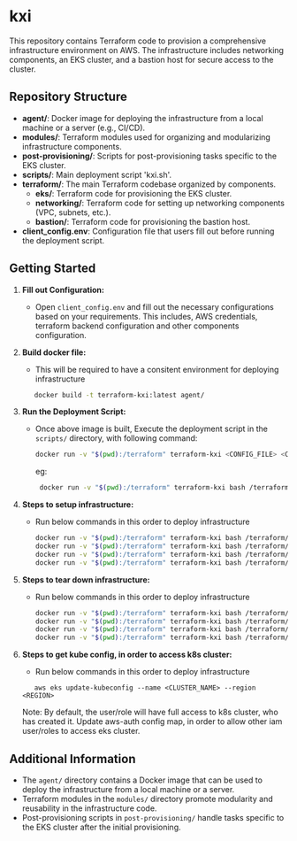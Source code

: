 # kxi

This repository contains Terraform code to provision a comprehensive infrastructure environment on AWS. The infrastructure includes networking components, an EKS cluster, and a bastion host for secure access to the cluster.

## Repository Structure

- **agent/**: Docker image for deploying the infrastructure from a local machine or a server (e.g., CI/CD).
- **modules/**: Terraform modules used for organizing and modularizing infrastructure components.
- **post-provisioning/**: Scripts for post-provisioning tasks specific to the EKS cluster.
- **scripts/**: Main deployment script 'kxi.sh'.
- **terraform/**: The main Terraform codebase organized by components.
  - **eks/**: Terraform code for provisioning the EKS cluster.
  - **networking/**: Terraform code for setting up networking components (VPC, subnets, etc.).
  - **bastion/**: Terraform code for provisioning the bastion host.
- **client_config.env**: Configuration file that users fill out before running the deployment script.

## Getting Started

1. **Fill out Configuration:**
   - Open `client_config.env` and fill out the necessary configurations based on your requirements. This includes, AWS credentials, terraform backend configuration and other components configuration.

1. **Build docker file:** 
    - This will be required to have a consitent environment for deploying infrastructure
     ```bash
        docker build -t terraform-kxi:latest agent/
     ```
2. **Run the Deployment Script:**
   - Once above image is built, Execute the deployment script in the `scripts/` directory, with following command:
     ```bash
     docker run -v "$(pwd):/terraform" terraform-kxi <CONFIG_FILE> <CLOUD> <OPERATION> <COMPONENT>
     ```
     eg:
     ```bash
      docker run -v "$(pwd):/terraform" terraform-kxi bash /terraform/scripts/kxi.sh ./client_config.env aws deploy k8s
     ```

3. **Steps to setup infrastructure:**
   - Run below commands in this order to deploy infrastructure
     ```bash
     docker run -v "$(pwd):/terraform" terraform-kxi bash /terraform/scripts/kxi.sh ./client_config.env aws deploy networking
     docker run -v "$(pwd):/terraform" terraform-kxi bash /terraform/scripts/kxi.sh ./client_config.env aws deploy k8s
     docker run -v "$(pwd):/terraform" terraform-kxi bash /terraform/scripts/kxi.sh ./client_config.env aws deploy post_provisioning
     docker run -v "$(pwd):/terraform" terraform-kxi bash /terraform/scripts/kxi.sh ./client_config.env aws deploy bastion
     ```
4. **Steps to tear down infrastructure:**
   - Run below commands in this order to deploy infrastructure
     ```bash
     docker run -v "$(pwd):/terraform" terraform-kxi bash /terraform/scripts/kxi.sh ./client_config.env aws destroy bastion
     docker run -v "$(pwd):/terraform" terraform-kxi bash /terraform/scripts/kxi.sh ./client_config.env aws destroy post_provisioning
     docker run -v "$(pwd):/terraform" terraform-kxi bash /terraform/scripts/kxi.sh ./client_config.env aws destroy k8s
     docker run -v "$(pwd):/terraform" terraform-kxi bash /terraform/scripts/kxi.sh ./client_config.env aws destroy networking
     ```
5. **Steps to get kube config, in order to access k8s cluster:**
   - Run below commands in this order to deploy infrastructure
   ```
      aws eks update-kubeconfig --name <CLUSTER_NAME> --region <REGION>
   ```
   Note: By default, the user/role will have full access to k8s cluster, who has created it. Update aws-auth config map, in order to allow other iam user/roles to access eks cluster.


## Additional Information

- The `agent/` directory contains a Docker image that can be used to deploy the infrastructure from a local machine or a server.
- Terraform modules in the `modules/` directory promote modularity and reusability in the infrastructure code.
- Post-provisioning scripts in `post-provisioning/` handle tasks specific to the EKS cluster after the initial provisioning.
